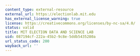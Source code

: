 ```yaml
---
content_type: external-resource
external_url: https://electionlab.mit.edu
has_external_license_warning: true
license: https://creativecommons.org/licenses/by-nc-sa/4.0/
status: valid
title: MIT ELECTION DATA AND SCIENCE LAB
uid: 087194cf-222a-45b2-9c8e-5ddb5435280a
url_status_code: 200
wayback_url: ''
---
```

